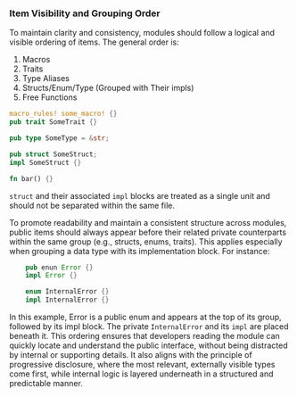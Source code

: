 ### Item Visibility and Grouping Order
To maintain clarity and consistency, modules should follow a logical and visible ordering of items. The general order is:

1. Macros
2. Traits
3. Type Aliases
4. Structs/Enum/Type (Grouped with Their impls)
5. Free Functions

```rust
macro_rules! some_macro! {}
pub trait SomeTrait {}

pub type SomeType = &str;

pub struct SomeStruct;
impl SomeStruct {}

fn bar() {}
```

`struct` and their associated `impl` blocks are treated as a single unit and should not be separated within the same file.

To promote readability and maintain a consistent structure across modules, public items should always appear before their related private counterparts within the same group (e.g., structs, enums, traits). This applies especially when grouping a data type with its implementation block. For instance:

```rust
    pub enun Error {}
    impl Error {}

    enum InternalError {}
    impl InternalError {}
```

In this example, Error is a public enum and appears at the top of its group, followed by its impl block. The private `InternalError` and its `impl` are placed beneath it. This ordering ensures that developers reading the module can quickly locate and understand the public interface, without being distracted by internal or supporting details. It also aligns with the principle of progressive disclosure, where the most relevant, externally visible types come first, while internal logic is layered underneath in a structured and predictable manner.